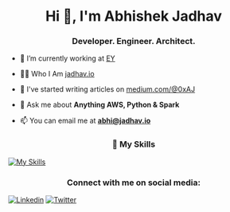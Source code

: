<h1 align="center">Hi 👋, I'm Abhishek Jadhav</h1>
<h3 align="center">Developer. Engineer. Architect.</h3>

- 🔭 I’m currently working at [EY](https://www.ey.com/)

- 👨‍💻 Who I Am [jadhav.io](https://jadhav.io)

- 📝 I've started writing articles on [medium.com/@0xAJ](https://medium.com/@0xAJ)

- 💬 Ask me about **Anything AWS, Python & Spark**

- 📫 You can email me at **abhi@jadhav.io**

<h3 align="center">🦾 My Skills</h3>

[![My Skills](https://skillicons.dev/icons?i=aws,python)](https://jadhav.io)

<h3 align="center">Connect with me on social media:</h3>

[![Linkedin](https://skillicons.dev/icons?i=linkedin)](https://linkedin.com/in/0xaj)
[![Twitter](https://skillicons.dev/icons?i=twitter)](https://twitter.com/0xAJX0)
